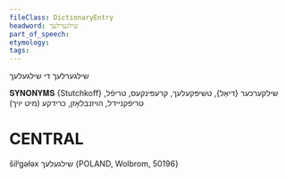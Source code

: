 ```yaml
---
fileClass: DictionaryEntry
headword: שילגערלעך
part_of_speech: 
etymology: 
tags: 
---
```

שילגערלעך
די
שילגעלעך

𝐒𝐘𝐍𝐎𝐍𝐘𝐌𝐒 {Stutchkoff}
שילקערכער {דיאַל}, טשיפּקעלעך, קרעפּינקעס, טריפֿל, טריפֿקניידל, הויזנבלאָזן, כרידקע (מיט יויך)

CENTRAL
========

šilʲgəɫəx שילגעלעך {POLAND, Wolbrom, 50196}